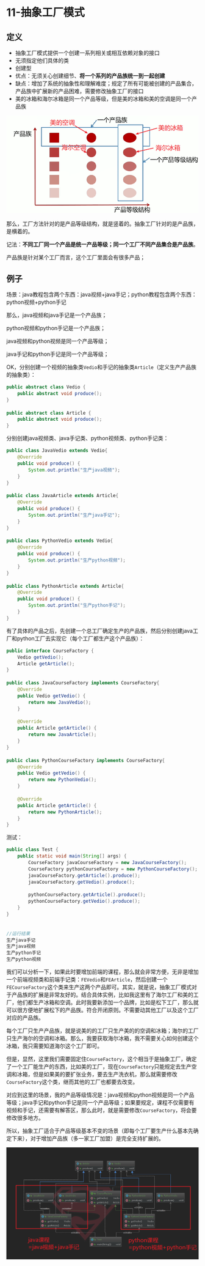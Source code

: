 # 11-抽象工厂模式

## 定义

- 抽象工厂模式提供一个创建一系列相关或相互依赖对象的接口
- 无须指定他们具体的类
- 创建型
- 优点：无须关心创建细节、**将一个系列的产品族统一到一起创建**
- 缺点：增加了系统的抽象性和理解难度；规定了所有可能被创建的产品集合，产品族中扩展新的产品困难，需要修改抽象工厂的接口
- 美的冰箱和海尔冰箱是同一个产品等级，但是美的冰箱和美的空调是同一个产品族

<div align="center">
    <img src="../pic/pattern/pattern11-1.png" >
</div>

那么，工厂方法针对的是产品等级结构，就是竖着的。抽象工厂针对的是产品族，是横着的。

记法：**不同工厂同一个产品是统一产品等级；同一个工厂不同产品集合是产品族**。

产品族是针对某个工厂而言，这个工厂里面会有很多产品；

## 例子


场景：java教程包含两个东西：java视频+java手记；python教程包含两个东西：python视频+python手记

那么，java视频和java手记是一个产品族；

python视频和python手记是一个产品族；

java视频和python视频是同一个产品等级；

java手记和python手记是同一个产品等级；

OK，分别创建一个视频的抽象类`Vedio`和手记的抽象类`Article`（定义生产产品族的抽象类）：


```java
public abstract class Vedio {
    public abstract void produce();
}

public abstract class Article {
    public abstract void produce();
}
```

分别创建java视频类、java手记类、python视频类、python手记类：


```java
public class JavaVedio extends Vedio{
    @Override
    public void produce() {
        System.out.println("生产java视频");
    }
}

public class JavaArticle extends Article{
    @Override
    public void produce() {
        System.out.println("生产java手记");
    }
}

public class PythonVedio extends Vedio{
    @Override
    public void produce() {
        System.out.println("生产python视频");
    }
}

public class PythonArticle extends Article{
    @Override
    public void produce() {
        System.out.println("生产python手记");
    }
}
```

有了具体的产品之后，先创建一个总工厂确定生产的产品族，然后分别创建java工厂和python工厂去实现它（每个工厂都生产这个产品族）：


```java
public interface CourseFactory {
    Vedio getVedio();
    Article getArticle();
}

public class JavaCourseFactory implements CourseFactory{
    @Override
    public Vedio getVedio() {
        return new JavaVedio();
    }

    @Override
    public Article getArticle() {
        return new JavaArticle();
    }
}

public class PythonCourseFactory implements CourseFactory{
    @Override
    public Vedio getVedio() {
        return new PythonVedio();
    }

    @Override
    public Article getArticle() {
        return new PythonArticle();
    }
}
```
测试：


```java
public class Test {
    public static void main(String[] args) {
        CourseFactory javaCourseFactory = new JavaCourseFactory();
        CourseFactory pythonCourseFactory = new PythonCourseFactory();
        javaCourseFactory.getArticle().produce();
        javaCourseFactory.getVedio().produce();

        pythonCourseFactory.getArticle().produce();
        pythonCourseFactory.getVedio().produce();
    }
}


//运行结果
生产java手记
生产java视频
生产python手记
生产python视频
```

我们可以分析一下，如果此时要增加前端的课程，那么就会非常方便，无非是增加一个前端视频类和前端手记类：`FEVedio`和`FEArticle`，然后创建一个`FECourseFactory`这个类来生产这两个产品即可。其实，就是说，抽象工厂模式对于产品族的扩展是非常友好的。结合具体实例，比如我这里有了海尔工厂和美的工厂，他们都生产冰箱和空调。此时我要新添加一个品牌，比如是松下工厂，那么就可以很方便地扩展松下的产品族。符合开闭原则。不需要动其他工厂以及这个工厂对应的产品族。

每个工厂只生产产品族，就是说美的的工厂只生产美的的空调和冰箱；海尔的工厂只生产海尔的空调和冰箱。那么，我要获取海尔冰箱，我不需要关心如何创建这个冰箱，我只需要知道海尔这个工厂即可。

但是，显然，这里我们需要固定住`CourseFactory`，这个相当于是抽象工厂，确定了一个工厂能生产的东西，比如美的工厂，现在`CourseFactory`只能规定去生产空调和冰箱，但是如果美的要扩张业务，要去生产洗衣机，那么就需要修改`CourseFactory`这个类，继而其他的工厂也都要去改变。

对应到这里的场景，我的产品等级情况是：java视频和python视频是同一个产品等级；java手记和python手记是同一个产品等级；如果要规定，课程不仅需要有视频和手记，还需要有解答区，那么此时，就是需要修改`CourseFactory`，将会要修改很多地方。

所以，抽象工厂适合于产品等级基本不变的场景（即每个工厂要生产什么基本先确定下来），对于增加产品族（多一家工厂加盟）是完全支持扩展的。

<div align="center">
    <img src="../pic/pattern/pattern11-2.png" >
</div>

